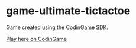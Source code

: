 # game-ultimate-tictactoe

Game created using the [CodinGame SDK](https://www.codingame.com/playgrounds/25775).

[Play here on CodinGame](https://www.codingame.com/ide/puzzle/tic-tac-toe)

